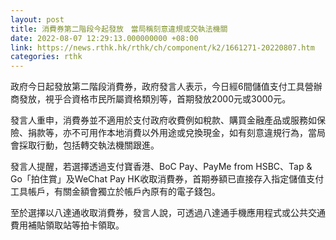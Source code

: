 ```yaml
---
layout: post
title: 消費券第二階段今起發放　當局稱刻意違規或交執法機關
date: 2022-08-07 12:29:13.000000000 +08:00
link: https://news.rthk.hk/rthk/ch/component/k2/1661271-20220807.htm
categories: rthk
---
```


政府今日起發放第二階段消費券，政府發言人表示，今日經6間儲值支付工具營辦商發放，視乎合資格市民所屬資格類別等，首期發放2000元或3000元。

發言人重申，消費券並不適用於支付政府收費例如稅款、購買金融產品或服務如保險、捐款等，亦不可用作本地消費以外用途或兌換現金，如有刻意違規行為，當局會採取行動，包括轉交執法機關跟進。

發言人提醒，若選擇透過支付寶香港、BoC Pay、PayMe from HSBC、Tap & Go「拍住賞」及WeChat Pay HK收取消費券，首期券額已直接存入指定儲值支付工具帳戶，有關金額會獨立於帳戶內原有的電子錢包。

至於選擇以八達通收取消費券，發言人說，可透過八達通手機應用程式或公共交通費用補貼領取站等拍卡領取。
